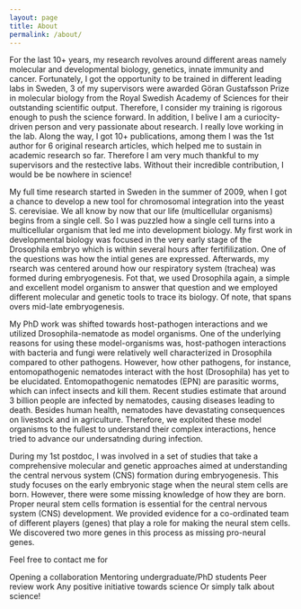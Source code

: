 ```yaml
---
layout: page
title: About
permalink: /about/
---
```

For the last 10+ years, my research revolves around different areas namely molecular and developmental biology, genetics, innate immunity and cancer. Fortunately, I got the opportunity to be trained in different leading labs in Sweden, 3 of my supervisors were awarded Göran Gustafsson Prize in molecular biology from the Royal Swedish Academy of Sciences for their outstanding scientific output. Therefore, I consider my training is rigorous enough to push the science forward. In addition, I belive I am a curiocity-driven person and very passionate about research. I really love working in the lab. Along the way, I got 10+ publications, among them I was the 1st author for 6 original research articles, which helped me to sustain in academic research so far. Therefore I am very much thankful to my supervisors and the restective labs. Without their incredible contribution, I would be be nowhere in science!

My full time research started in Sweden in the summer of 2009, when I got a chance to develop a new tool for chromosomal integration into the yeast S. cerevisiae. We all know by now that our life (multicellular organisms) begins from a single cell. So I was puzzled how a single cell turns into a multicellular organism that led me into development biology. My first work in developmental biology was focused in the very early stage of the Drosophila embryo which is within several hours after fertifilization. One of the questions was how the intial genes are expressed. Afterwards, my rsearch was centered around how our respiratory system (trachea) was formed during embryogenesis. Fot that, we used Drosophila again, a simple and excellent model organism to answer that question and we employed different molecular and genetic tools to trace its biology. Of note, that spans overs mid-late embryogenesis. 

My PhD work was shifted towards host-pathogen interactions and we utilized Drosophila-nematode as model organisms. One of the underlying reasons for using these model-organisms was, host-pathogen  interactions  with  bacteria  and  fungi were  relatively  well  characterized  in Drosophila compared  to  other  pathogens. However,  how  other  pathogens, for  instance,  entomopathogenic  nematodes  interact with  the  host  (Drosophila) has  yet  to  be  elucidated. Entomopathogenic  nematodes (EPN)  are  parasitic  worms, which  can  infect  insects  and  kill  them. Recent  studies estimate  that  around  3  billion  people  are  infected  by  nematodes, causing  diseases leading to death. Besides human health, nematodes have devastating consequences on livestock and in agriculture. Therefore, we exploited these model organisms to the fullest to understand their complex interactions, hence tried to advance our undersatnding during infection. 

During my 1st postdoc, I was involved in a set of studies that take a comprehensive molecular and genetic approaches aimed at understanding the central nervous system (CNS) formation during embryogenesis. This study focuses on the early embryonic stage when the neural stem cells are born. However, there were some missing knowledge of how they are born. Proper neural stem cells formation is essential for the central nervous system (CNS) development. We provided evidence for a co-ordinated team of different players (genes) that play a role for making the neural stem cells. We discovered two more genes in this process as missing pro-neural genes.

Feel free to contact me for 

Opening a collaboration
Mentoring undergraduate/PhD students
Peer review work
Any positive initiative towards science
Or simply talk about science!
